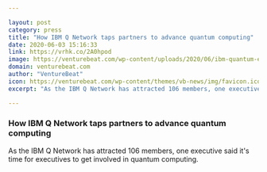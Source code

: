 ```yaml
---

layout: post
category: press
title: "How IBM Q Network taps partners to advance quantum computing"
date: 2020-06-03 15:16:33
link: https://vrhk.co/2A0hpod
image: https://venturebeat.com/wp-content/uploads/2020/06/ibm-quantum-e1591104893845.png?w=1200&strip=all
domain: venturebeat.com
author: "VentureBeat"
icon: https://venturebeat.com/wp-content/themes/vb-news/img/favicon.ico
excerpt: "As the IBM Q Network has attracted 106 members, one executive said it's time for executives to get involved in quantum computing."

---
```


### How IBM Q Network taps partners to advance quantum computing

As the IBM Q Network has attracted 106 members, one executive said it's time for executives to get involved in quantum computing.